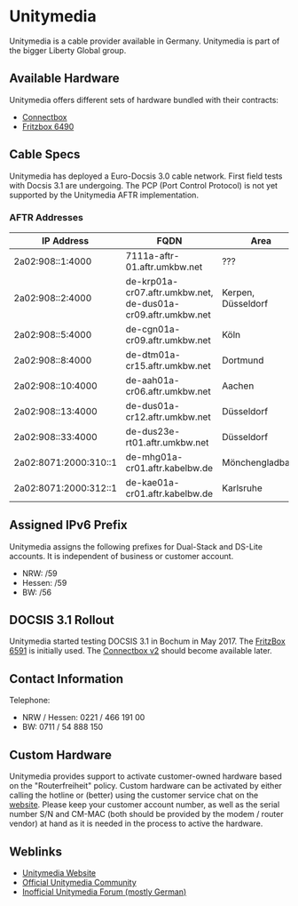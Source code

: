 # Unitymedia

Unitymedia is a cable provider available in Germany. Unitymedia is part of the bigger Liberty Global group.

## Available Hardware

Unitymedia offers different sets of hardware bundled with their contracts:

* [Connectbox](Connectbox.md)
* [Fritzbox 6490](Fritzbox_6490.md)

## Cable Specs

Unitymedia has deployed a Euro-Docsis 3.0 cable network. First field tests with Docsis 3.1 are undergoing. The PCP (Port Control Protocol) is not yet supported by the Unitymedia AFTR implementation.

### AFTR Addresses

| IP Address | FQDN | Area |
| --- | --- | --- |
| 2a02:908::1:4000 |7111a-aftr-01.aftr.umkbw.net | ??? |
| 2a02:908::2:4000 |de-krp01a-cr07.aftr.umkbw.net, de-dus01a-cr09.aftr.umkbw.net | Kerpen, Düsseldorf |
| 2a02:908::5:4000 |de-cgn01a-cr09.aftr.umkbw.net | Köln|
| 2a02:908::8:4000 |de-dtm01a-cr15.aftr.umkbw.net | Dortmund|
| 2a02:908::10:4000 |de-aah01a-cr06.aftr.umkbw.net | Aachen|
| 2a02:908::13:4000 |de-dus01a-cr12.aftr.umkbw.net | Düsseldorf|
| 2a02:908::33:4000 |de-dus23e-rt01.aftr.umkbw.net | Düsseldorf|
| 2a02:8071:2000:310::1 |de-mhg01a-cr01.aftr.kabelbw.de | Mönchengladbach|
| 2a02:8071:2000:312::1 |de-kae01a-cr01.aftr.kabelbw.de | Karlsruhe|

## Assigned IPv6 Prefix

Unitymedia assigns the following prefixes for Dual-Stack and DS-Lite accounts. It is independent of business or customer account.

* NRW: /59
* Hessen: /59
* BW: /56

## DOCSIS 3.1 Rollout

Unitymedia started testing DOCSIS 3.1 in Bochum in May 2017. The [FritzBox 6591](Fritzbox_6591.md) is initially used. The [Connectbox v2](Connectbox_V2.md) should become available later.

## Contact Information

Telephone:

* NRW / Hessen: 0221 / 466 191 00
* BW: 0711 / 54 888 150

## Custom Hardware

Unitymedia provides support to activate customer-owned hardware based on the "Routerfreiheit" policy. Custom hardware can be activated by either calling the hotline or (better) using the customer service chat on the [website](https://www.unitymedia.de/privatkunden/kontakt/). Please keep your customer account number, as well as the serial number S/N and CM-MAC (both should be provided by the modem / router vendor) at hand as it is needed in the process to active the hardware.

## Weblinks

* [Unitymedia Website](http://www.unitymedia.de/)
* [Official Unitymedia Community](https://community.unitymedia.de/)
* [Inofficial Unitymedia Forum (mostly German)](https://www.unitymediaforum.de/)
